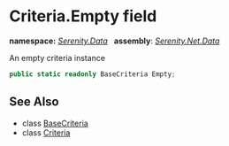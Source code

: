 # Criteria.Empty field
**namespace:** *[Serenity.Data](../../README.md#serenity.data-namespace)*   **assembly**: *[Serenity.Net.Data](../../README.md)*

An empty criteria instance

```csharp
public static readonly BaseCriteria Empty;
```

## See Also

* class [BaseCriteria](../BaseCriteria.md)
* class [Criteria](../Criteria.md)